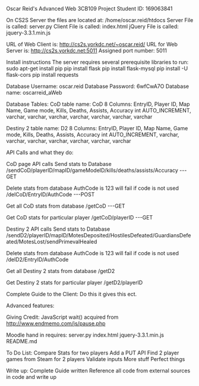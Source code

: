 Oscar Reid's Advanced Web 3CB109 Project
Student ID: 169063841

On CS2S Server the files are located at: /home/oscar.reid/htdocs
Server File is called: server.py
Client File is called: index.html
jQuery File is called: jquery-3.3.1.min.js


URL of Web Client is: http://cs2s.yorkdc.net/~oscar.reid/
URL for Web Server is: http://cs2s.yorkdc.net:5011
Assigned port number: 5011

Install instructions
The server requires several prerequisite libraries to run:
sudo apt-get install pip
pip install flask
pip install flask-mysql
pip install -U flask-cors
pip install requests

Database Username: oscar.reid
Database Password: 6wfCwA7O
Database name: oscarreid_aWeb

Database Tables:
CoD table name: CoD
8 Columns:
EntryID, Player ID, Map Name, Game mode, Kills, Deaths, Assists, Accuracy
int AUTO_INCREMENT, varchar, varchar, varchar, varchar, varchar, varchar, varchar



Destiny 2 table name: D2
8 Columns:
EntryID, Player ID, Map Name, Game mode, Kills, Deaths, Assists, Accuracy
int AUTO_INCREMENT, varchar, varchar, varchar, varchar, varchar, varchar, varchar


API Calls and what they do:

CoD page API calls
Send stats to Database
/sendCoD/playerID/mapID/gameModeID/kills/deaths/assists/Accuracy  ---GET

Delete stats from database AuthCode is 123 will fail if code is not used
/delCoD/EntryID/AuthCode  ---POST

Get all CoD stats from database
/getCoD    ---GET

Get CoD stats for particular player
/getCoD/playerID   ---GET


Destiny 2 API calls
Send stats to Database
/sendD2/playerID/mapID/MotesDeposited/HostilesDefeated/GuardiansDefeated/MotesLost/sendPrimevalHealed

Delete stats from database AuthCode is 123 will fail if code is not used
/delD2/EntryID/AuthCode

Get all Destiny 2 stats from database
/getD2

Get Destiny 2 stats for particular player
/getD2/playerID


Complete Guide to the Client:
Do this it gives this ect.



Advanced features:


Giving Credit:
JavaScript wait() acquired from http://www.endmemo.com/js/pause.php

Moodle hand in requires:
server.py
index.html
jquery-3.3.1.min.js
README.md



To Do List:
Compare Stats for two players
Add a PUT API
Find 2 player games from Steam for 2 players
Validate inputs
More stuff
Perfect things

Write up:
Complete Guide written
Reference all code from external sources in code and write up
